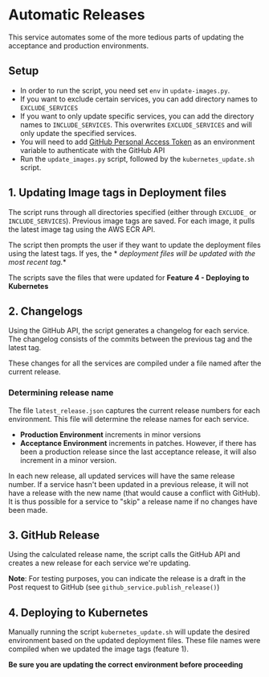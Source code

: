 # Automatic Releases

This service automates some of the more tedious parts of updating the acceptance and production environments.

## Setup

* In order to run the script, you need set `env` in `update-images.py`.
* If you want to exclude certain services, you can add directory names to `EXCLUDE_SERVICES`
* If you want to only update specific services, you can add the directory names to `INCLUDE_SERVICES`. This overwrites
  `EXCLUDE_SERVICES` and will only update the specified services.
* You will need to
  add [GitHub Personal Access Token](https://docs.github.com/en/authentication/keeping-your-account-and-data-secure/managing-your-personal-access-tokens)
  as an environment variable to authenticate with the GitHub API
* Run the `update_images.py` script, followed by the `kubernetes_update.sh` script. 

## 1. Updating Image tags in Deployment files

The script runs through all directories specified (either through `EXCLUDE_` or `INCLUDE_SERVICES`). Previous image tags
are saved.
For each image, it pulls the latest image tag using the AWS ECR API.

The script then prompts the user if they want to update the deployment files using the latest tags. If yes, the *
*deployment files will be updated with the most recent tag.**

The scripts save the files that were updated for **Feature 4 - Deploying to Kubernetes**

## 2. Changelogs

Using the GitHub API, the script generates a changelog for each service. The changelog consists of the commits between
the previous tag and the latest tag.

These changes for all the services are compiled under a file named after the current release.

### Determining release name

The file `latest_release.json` captures the current release numbers for each environment. This file will determine the
release names for each service.

* **Production Environment** increments in minor versions
* **Acceptance Environment** increments in patches. However, if there has been a production release since the last
  acceptance release, it will also increment in a minor version.

In each new release, all updated services will have the same release number. If a service hasn't been updated in a
previous release, it will not have a release with the new name (that would cause a
conflict with GitHub). It is thus possible for a service to "skip" a release name if no changes have been made.

## 3. GitHub Release

Using the calculated release name, the script calls the GitHub API and creates a new release for each service we're
updating. 

**Note**: For testing purposes, you can indicate the release is a draft in the Post request to GitHub (see
`github_service.publish_release()`)

## 4. Deploying to Kubernetes

Manually running the script `kubernetes_update.sh` will update the desired environment based on the updated deployment files. These file names were compiled when we updated the image tags (feature 1). 

**Be sure you are updating the correct environment before proceeding**
